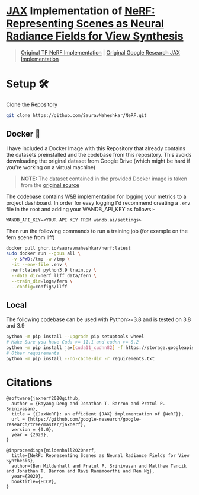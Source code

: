 # [JAX](https://github.com/google/jax) Implementation of [NeRF: Representing Scenes as Neural Radiance Fields for View Synthesis](http://www.matthewtancik.com/nerf)

> [Original TF NeRF Implementation](https://github.com/bmild/nerf) | [Original Google Research JAX Implementation](https://github.com/google-research/google-research/tree/master/jaxnerf)

# Setup 🛠

Clone the Repository

```bash
git clone https://github.com/SauravMaheshkar/NeRF.git
```

## Docker 🐳

I have included a Docker Image with this Repository that already contains the datasets preinstalled and the codebase from this repository. This avoids downloading the original dataset from Google Drive (which might be hard if you're working on a virtual machine)

> **NOTE:** The dataset contained in the provided Docker image is taken from the [original source](https://drive.google.com/drive/folders/128yBriW1IG_3NJ5Rp7APSTZsJqdJdfc1)

The codebase contains W&B implementation for logging your metrics to a project dashboard. In order for easy logging I'd recommend creating a `.env` file in the root and adding your WANDB_API_KEY as follows:-

```
WANDB_API_KEY=<YOUR API KEY FROM wandb.ai/settings>
```

Then run the following commands to run a training job (for example on the fern scene from llff)

```bash
docker pull ghcr.io/sauravmaheshkar/nerf:latest
sudo docker run --gpus all \
  -v $PWD:/tmp -w /tmp \
  -it --env-file .env \
  nerf:latest python3.9 train.py \
  --data_dir=nerf_llff_data/fern \
  --train_dir=logs/fern \
  --config=configs/llff
```

## Local

The following codebase can be used with Python>=3.8 and is tested on 3.8 and 3.9

```bash
python -m pip install --upgrade pip setuptools wheel
# Make Sure you have Cuda >= 11.1 and cudnn >= 8.2
python -m pip install jax[cuda11_cudnn82] -f https://storage.googleapis.com/jax-releases/jax_releases.html
# Other requirements
python -m pip install --no-cache-dir -r requirements.txt
```

# Citations

```
@software{jaxnerf2020github,
  author = {Boyang Deng and Jonathan T. Barron and Pratul P. Srinivasan},
  title = {{JaxNeRF}: an efficient {JAX} implementation of {NeRF}},
  url = {https://github.com/google-research/google-research/tree/master/jaxnerf},
  version = {0.0},
  year = {2020},
}
```
```
@inproceedings{mildenhall2020nerf,
  title={NeRF: Representing Scenes as Neural Radiance Fields for View Synthesis},
  author={Ben Mildenhall and Pratul P. Srinivasan and Matthew Tancik and Jonathan T. Barron and Ravi Ramamoorthi and Ren Ng},
  year={2020},
  booktitle={ECCV},
}
```

